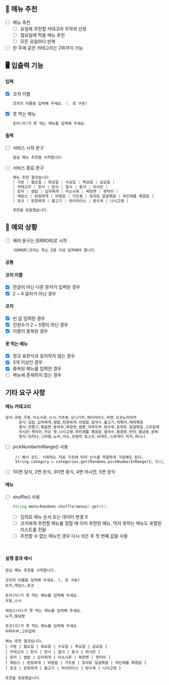 ## 🌟 메뉴 추천

- [ ] 메뉴 추천
    - [ ] 요일에 추천할 카테고리 무작위 선정
    - [ ] 월요일에 먹을 메뉴 추천
    - [ ] 모든 요일마다 반복
- [ ] 한 주에 같은 카테고리는 2회까지 가능

## 🖥 입출력 기능

#### 입력

- [x] 코치 이름
    ```java
    코치의 이름을 입력해 주세요. (, 로 구분)
    ```

- [x] 못 먹는 메뉴
    ```java
    토미(이)가 못 먹는 메뉴를 입력해 주세요.
    ```

#### 출력

- [ ] 서비스 시작 문구
    ```java
    점심 메뉴 추천을 시작합니다.
    ```

- [ ] 서비스 종료 문구
    ```java
    메뉴 추천 결과입니다.
    [ 구분 | 월요일 | 화요일 | 수요일 | 목요일 | 금요일 ]
    [ 카테고리 | 한식 | 한식 | 일식 | 중식 | 아시안 ]
    [ 토미 | 쌈밥 | 김치찌개 | 미소시루 | 짜장면 | 팟타이 ]
    [ 제임스 | 된장찌개 | 비빔밥 | 가츠동 | 토마토 달걀볶음 | 파인애플 볶음밥 ]
    [ 포코 | 된장찌개 | 불고기 | 하이라이스 | 탕수육 | 나시고렝 ]
    
    추천을 완료했습니다.
    ```

## 👾 예외 상황

- [ ] 에러 문구는 [ERROR]로 시작

  ```java
  [ERROR]코치는 최소 2명 이상 입력해야 합니다.
  ```

#### 공통

#### 코치 이름

- [x] 한글이 아닌 다른 문자가 입력된 경우
- [x] 2 ~ 4 글자가 아닌 경우

#### 코치

- [x] 빈 값 입력된 경우
- [x] 인원수가 2 ~ 5명이 아닌 경우
- [x] 이름이 중복된 경우

#### 못 먹는 메뉴

- [x] 정규 표현식과 일치하지 않는 경우
- [x] 3개 이상인 경우
- [x] 중복된 메뉴를 입력한 경우
- [ ] 메뉴에 존재하지 않는 경우

## 기타 요구 사항

#### 메뉴 카테고리

  ```java
  일식:규동,우동,미소시루,스시,가츠동,오니기리,하이라이스,라멘,오코노미야끼
        한식:김밥,김치찌개,쌈밥,된장찌개,비빔밥,칼국수,불고기,떡볶이,제육볶음
        중식:깐풍기,볶음면,동파육,짜장면,짬뽕,마파두부,탕수육,토마토 달걀볶음,고추잡채
        아시안:팟타이,카오 팟,나시고렝,파인애플 볶음밥,쌀국수,똠얌꿍,반미,월남쌈,분짜
        양식:라자냐,그라탱,뇨끼,끼슈,프렌치 토스트,바게트,스파게티,피자,파니니
  ```

- [ ] pickNumberInRange() 사용

  ```
   // 예시 코드. 사용하는 자료 구조에 따라 난수를 적절하게 가공해도 된다.
   String category = categories.get(Randoms.pickNumberInRange(1, 5));
   ```

- [ ] 1이면 일식, 2면 한식, 3이면 중식, 4면 아시안, 5면 양식

#### 메뉴

- [ ] shuffle() 사용
  ```java
  String menu=Randoms.shuffle(menus).get(0);
  ```
    - [ ] 임의로 메뉴 순서 또는 데이터 변경 X
    - [ ] 코치에게 추천할 메뉴를 정할 때 이미 추천한 메뉴, 먹지 못하는 메뉴도 포함된 리스트를 전달
    - [ ] 추천할 수 없는 메뉴인 경우 다시 섞은 후 첫 번째 값을 사용

<br>

#### 실행 결과 예시

```
점심 메뉴 추천을 시작합니다.

코치의 이름을 입력해 주세요. (, 로 구분)
토미,제임스,포코

토미(이)가 못 먹는 메뉴를 입력해 주세요.
우동,스시

제임스(이)가 못 먹는 메뉴를 입력해 주세요.
뇨끼,월남쌈

포코(이)가 못 먹는 메뉴를 입력해 주세요.
마파두부,고추잡채

메뉴 추천 결과입니다.
[ 구분 | 월요일 | 화요일 | 수요일 | 목요일 | 금요일 ]
[ 카테고리 | 한식 | 한식 | 일식 | 중식 | 아시안 ]
[ 토미 | 쌈밥 | 김치찌개 | 미소시루 | 짜장면 | 팟타이 ]
[ 제임스 | 된장찌개 | 비빔밥 | 가츠동 | 토마토 달걀볶음 | 파인애플 볶음밥 ]
[ 포코 | 된장찌개 | 불고기 | 하이라이스 | 탕수육 | 나시고렝 ]

추천을 완료했습니다.
```